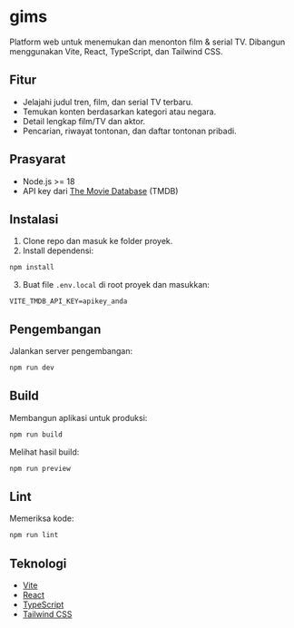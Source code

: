 # gims

Platform web untuk menemukan dan menonton film & serial TV. Dibangun menggunakan Vite, React, TypeScript, dan Tailwind CSS.

## Fitur
- Jelajahi judul tren, film, dan serial TV terbaru.
- Temukan konten berdasarkan kategori atau negara.
- Detail lengkap film/TV dan aktor.
- Pencarian, riwayat tontonan, dan daftar tontonan pribadi.

## Prasyarat
- Node.js >= 18
- API key dari [The Movie Database](https://www.themoviedb.org/) (TMDB)

## Instalasi
1. Clone repo dan masuk ke folder proyek.
2. Install dependensi:

```bash
npm install
```

3. Buat file `.env.local` di root proyek dan masukkan:

```
VITE_TMDB_API_KEY=apikey_anda
```

## Pengembangan
Jalankan server pengembangan:

```bash
npm run dev
```

## Build
Membangun aplikasi untuk produksi:

```bash
npm run build
```

Melihat hasil build:

```bash
npm run preview
```

## Lint
Memeriksa kode:

```bash
npm run lint
```

## Teknologi
- [Vite](https://vitejs.dev/)
- [React](https://react.dev/)
- [TypeScript](https://www.typescriptlang.org/)
- [Tailwind CSS](https://tailwindcss.com/)

